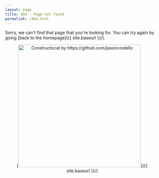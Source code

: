 ```yaml
---
layout: page
title: 404 - Page not found
permalink: /404.html
---
```


Sorry, we can't find that page that you're looking for. You can try again by going [back to the homepage]({{ site.baseurl }}/).

<div style="text-align:center" markdown="1">
[<img src="{{ site.baseurl }}/images/404.png" alt="Constructocat by https://github.com/jasoncostello" style="width:400px;"/>]({{ site.baseurl }}/)
</div>



